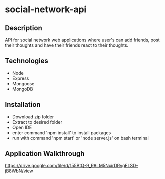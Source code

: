 # social-network-api

## Description
API for social network web applications where user's can add friends, post their thoughts and have their friends react to their thoughts.

## Technologies
* Node
* Express
* Mongoose
* MongoDB

## Installation
- Download zip folder
- Extract to desired folder
- Open IDE
- enter command 'npm install' to install packages
- run with command 'npm start' or 'node server.js' on bash terminal

## Application Walkthrough
https://drive.google.com/file/d/155BtQ-9_R8LM5NxirDRvgELSD-jB8WbN/view
